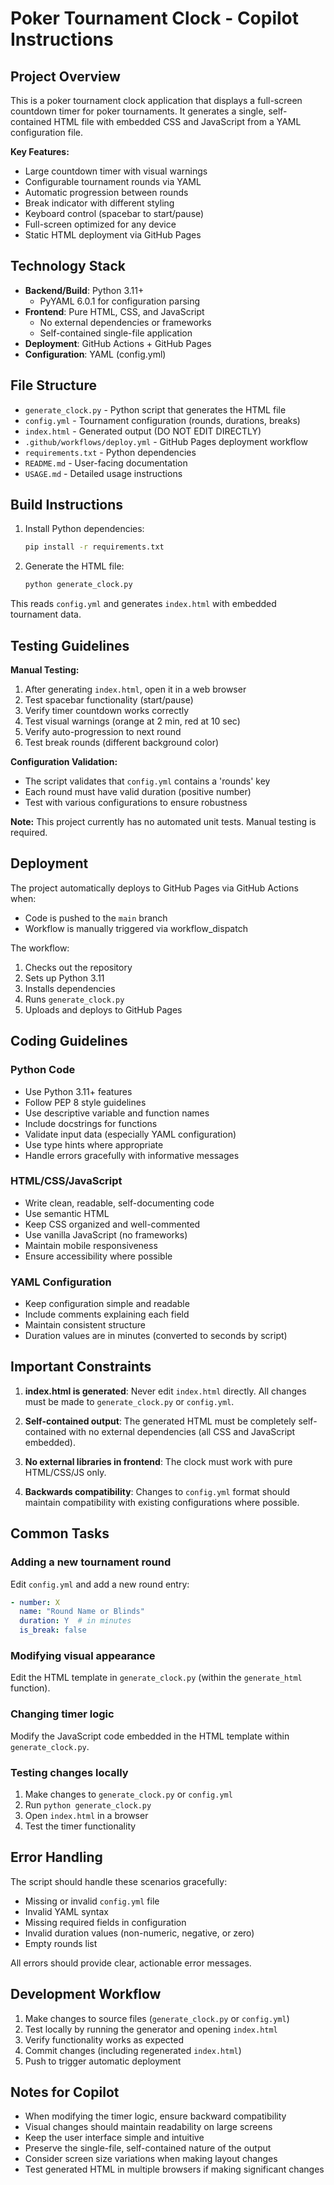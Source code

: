 # Poker Tournament Clock - Copilot Instructions

## Project Overview

This is a poker tournament clock application that displays a full-screen countdown timer for poker tournaments. It generates a single, self-contained HTML file with embedded CSS and JavaScript from a YAML configuration file.

**Key Features:**
- Large countdown timer with visual warnings
- Configurable tournament rounds via YAML
- Automatic progression between rounds
- Break indicator with different styling
- Keyboard control (spacebar to start/pause)
- Full-screen optimized for any device
- Static HTML deployment via GitHub Pages

## Technology Stack

- **Backend/Build**: Python 3.11+
  - PyYAML 6.0.1 for configuration parsing
- **Frontend**: Pure HTML, CSS, and JavaScript
  - No external dependencies or frameworks
  - Self-contained single-file application
- **Deployment**: GitHub Actions + GitHub Pages
- **Configuration**: YAML (config.yml)

## File Structure

- `generate_clock.py` - Python script that generates the HTML file
- `config.yml` - Tournament configuration (rounds, durations, breaks)
- `index.html` - Generated output (DO NOT EDIT DIRECTLY)
- `.github/workflows/deploy.yml` - GitHub Pages deployment workflow
- `requirements.txt` - Python dependencies
- `README.md` - User-facing documentation
- `USAGE.md` - Detailed usage instructions

## Build Instructions

1. Install Python dependencies:
   ```bash
   pip install -r requirements.txt
   ```

2. Generate the HTML file:
   ```bash
   python generate_clock.py
   ```

This reads `config.yml` and generates `index.html` with embedded tournament data.

## Testing Guidelines

**Manual Testing:**
1. After generating `index.html`, open it in a web browser
2. Test spacebar functionality (start/pause)
3. Verify timer countdown works correctly
4. Test visual warnings (orange at 2 min, red at 10 sec)
5. Verify auto-progression to next round
6. Test break rounds (different background color)

**Configuration Validation:**
- The script validates that `config.yml` contains a 'rounds' key
- Each round must have valid duration (positive number)
- Test with various configurations to ensure robustness

**Note:** This project currently has no automated unit tests. Manual testing is required.

## Deployment

The project automatically deploys to GitHub Pages via GitHub Actions when:
- Code is pushed to the `main` branch
- Workflow is manually triggered via workflow_dispatch

The workflow:
1. Checks out the repository
2. Sets up Python 3.11
3. Installs dependencies
4. Runs `generate_clock.py`
5. Uploads and deploys to GitHub Pages

## Coding Guidelines

### Python Code
- Use Python 3.11+ features
- Follow PEP 8 style guidelines
- Use descriptive variable and function names
- Include docstrings for functions
- Validate input data (especially YAML configuration)
- Use type hints where appropriate
- Handle errors gracefully with informative messages

### HTML/CSS/JavaScript
- Write clean, readable, self-documenting code
- Use semantic HTML
- Keep CSS organized and well-commented
- Use vanilla JavaScript (no frameworks)
- Maintain mobile responsiveness
- Ensure accessibility where possible

### YAML Configuration
- Keep configuration simple and readable
- Include comments explaining each field
- Maintain consistent structure
- Duration values are in minutes (converted to seconds by script)

## Important Constraints

1. **index.html is generated**: Never edit `index.html` directly. All changes must be made to `generate_clock.py` or `config.yml`.

2. **Self-contained output**: The generated HTML must be completely self-contained with no external dependencies (all CSS and JavaScript embedded).

3. **No external libraries in frontend**: The clock must work with pure HTML/CSS/JS only.

4. **Backwards compatibility**: Changes to `config.yml` format should maintain compatibility with existing configurations where possible.

## Common Tasks

### Adding a new tournament round
Edit `config.yml` and add a new round entry:
```yaml
- number: X
  name: "Round Name or Blinds"
  duration: Y  # in minutes
  is_break: false
```

### Modifying visual appearance
Edit the HTML template in `generate_clock.py` (within the `generate_html` function).

### Changing timer logic
Modify the JavaScript code embedded in the HTML template within `generate_clock.py`.

### Testing changes locally
1. Make changes to `generate_clock.py` or `config.yml`
2. Run `python generate_clock.py`
3. Open `index.html` in a browser
4. Test the timer functionality

## Error Handling

The script should handle these scenarios gracefully:
- Missing or invalid `config.yml` file
- Invalid YAML syntax
- Missing required fields in configuration
- Invalid duration values (non-numeric, negative, or zero)
- Empty rounds list

All errors should provide clear, actionable error messages.

## Development Workflow

1. Make changes to source files (`generate_clock.py` or `config.yml`)
2. Test locally by running the generator and opening `index.html`
3. Verify functionality works as expected
4. Commit changes (including regenerated `index.html`)
5. Push to trigger automatic deployment

## Notes for Copilot

- When modifying the timer logic, ensure backward compatibility
- Visual changes should maintain readability on large screens
- Keep the user interface simple and intuitive
- Preserve the single-file, self-contained nature of the output
- Consider screen size variations when making layout changes
- Test generated HTML in multiple browsers if making significant changes
